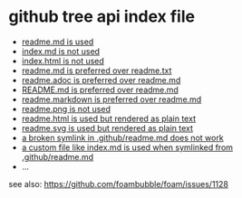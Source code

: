 # github tree api index file

- [readme.md is used](1)
- [index.md is not used](2)
- [index.html is not used](5)
- [readme.md is preferred over readme.txt](3)
- [readme.adoc is preferred over readme.md](4)
- [README.md is preferred over readme.md](6)
- [readme.markdown is preferred over readme.md](7)
- [readme.png is not used](8)
- [readme.html is used but rendered as plain text](9)
- [readme.svg is used but rendered as plain text](10)
- [a broken symlink in .github/readme.md does not work](11)
- [a custom file like index.md is used when symlinked from .github/readme.md](12)
- ...

see also: https://github.com/foambubble/foam/issues/1128
